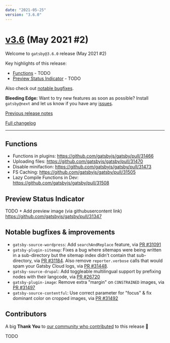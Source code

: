 ```yaml
---
date: "2021-05-25"
version: "3.6.0"
---
```


# [v3.6](https://github.com/gatsbyjs/gatsby/compare/gatsby@3.6.0-next.0...gatsby@3.6.0) (May 2021 #2)

Welcome to `gatsby@3.6.0` release (May 2021 #2)

Key highlights of this release:

- [Functions](#functions) - TODO
- [Preview Status Indicator](#preview-status-indicator) - TODO

Also check out [notable bugfixes](#notable-bugfixes--improvements).

**Bleeding Edge:** Want to try new features as soon as possible? Install `gatsby@next` and let us know
if you have any [issues](https://github.com/gatsbyjs/gatsby/issues).

[Previous release notes](/docs/reference/release-notes/v3.5)

[Full changelog](https://github.com/gatsbyjs/gatsby/compare/gatsby@3.6.0-next.0...gatsby@3.6.0)

---

## Functions

- Functions in plugins: https://github.com/gatsbyjs/gatsby/pull/31466
- Uploading files: https://github.com/gatsbyjs/gatsby/pull/31470
- Disable minifaction: https://github.com/gatsbyjs/gatsby/pull/31473
- FS Caching: https://github.com/gatsbyjs/gatsby/pull/31505
- Lazy Compile Functions in Dev: https://github.com/gatsbyjs/gatsby/pull/31508

## Preview Status Indicator

TODO + Add preview image (via githubusercontent link)
https://github.com/gatsbyjs/gatsby/pull/31347

## Notable bugfixes & improvements

- `gatsby-source-wordpress`: Add `searchAndReplace` feature, via [PR #31091](https://github.com/gatsbyjs/gatsby/pull/31091)
- `gatsby-plugin-sitemap`: Fixes a bug where sitemaps were being written in a sub-directory but the sitemap index didn't contain that sub-directory, via [PR #31184](https://github.com/gatsbyjs/gatsby/pull/31184). Also remove `reporter.verbose` calls that would spam your Gatsby Cloud logs, via [PR #31448](https://github.com/gatsbyjs/gatsby/pull/31448).
- `gatsby-source-drupal`: Add toggleable multilingual support by prefixing nodes with their langcode, via [PR #26720](https://github.com/gatsbyjs/gatsby/pull/26720)
- `gatsby-plugin-image`: Remove extra "margin" on `CONSTRAINED` images, via [PR #31497](https://github.com/gatsbyjs/gatsby/pull/31497)
- `gatsby-source-contentful`: Use correct parameter for "focus" & fix dominant color on cropped images, via [PR #31492](https://github.com/gatsbyjs/gatsby/pull/31492)

## Contributors

A big **Thank You** to [our community who contributed](https://github.com/gatsbyjs/gatsby/compare/gatsby@3.6.0-next.0...gatsby@3.6.0) to this release 💜

TODO
